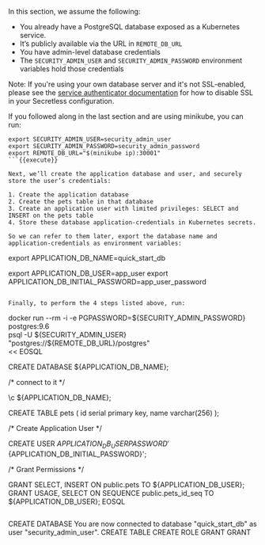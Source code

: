 

In this section, we assume the following:

- You already have a PostgreSQL database exposed as a Kubernetes service.
- It’s publicly available via the URL in `REMOTE_DB_URL`
- You have admin-level database credentials
- The `SECURITY_ADMIN_USER` and `SECURITY_ADMIN_PASSWORD` environment variables hold those credentials

Note: If you're using your own database server and it's not SSL-enabled, please see the [service authenticator documentation](https://docs.secretless.io/Latest/en/Content/References/handlers/postgres.htm) for how to disable SSL in your Secretless configuration.

If you followed along in the last section and are using minikube, you can run:

```
export SECURITY_ADMIN_USER=security_admin_user
export SECURITY_ADMIN_PASSWORD=security_admin_password
export REMOTE_DB_URL="$(minikube ip):30001"
```{{execute}}

Next, we’ll create the application database and user, and securely store the user’s credentials:

1. Create the application database
2. Create the pets table in that database
3. Create an application user with limited privileges: SELECT and INSERT on the pets table
4. Store these database application-credentials in Kubernetes secrets.

So we can refer to them later, export the database name and application-credentials as environment variables:

```
export APPLICATION_DB_NAME=quick_start_db

export APPLICATION_DB_USER=app_user
export APPLICATION_DB_INITIAL_PASSWORD=app_user_password
```{{execute}}

Finally, to perform the 4 steps listed above, run:

```
docker run --rm -i -e PGPASSWORD=${SECURITY_ADMIN_PASSWORD} postgres:9.6 \
    psql -U ${SECURITY_ADMIN_USER} "postgres://${REMOTE_DB_URL}/postgres" \
    << EOSQL

CREATE DATABASE ${APPLICATION_DB_NAME};

/* connect to it */

\c ${APPLICATION_DB_NAME};

CREATE TABLE pets (
  id serial primary key,
  name varchar(256)
);

/* Create Application User */

CREATE USER ${APPLICATION_DB_USER} PASSWORD '${APPLICATION_DB_INITIAL_PASSWORD}';

/* Grant Permissions */

GRANT SELECT, INSERT ON public.pets TO ${APPLICATION_DB_USER};
GRANT USAGE, SELECT ON SEQUENCE public.pets_id_seq TO ${APPLICATION_DB_USER};
EOSQL
```{{execute}}

```
CREATE DATABASE
You are now connected to database "quick_start_db" as user "security_admin_user".
CREATE TABLE
CREATE ROLE
GRANT
GRANT
```

